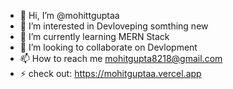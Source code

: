 - 👋 Hi, I’m @mohittguptaa
- 👀 I’m interested in Devloveping somthing new
- 🌱 I’m currently learning MERN Stack
- 💞️ I’m looking to collaborate on Devlopment 
- 📫 How to reach me mohitgupta8218@gmail.com
- ⚡ check out: https://mohitguptaa.vercel.app  

